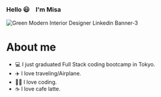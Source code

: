 ### Hello 😃　I'm Misa

![Green Modern Interior Designer Linkedin Banner-3](https://github.com/MisaMisaM/MisaMIsaM/assets/137872025/1d61a423-98d5-4bb0-8d33-17912948a7ca)
 <h1>About me</h1>

- 💻 I just graduated Full Stack coding bootcamp in Tokyo.
- ✈️ I love traveling/Airplane.
- 👩‍💻 I love coding.
- ☕️ I love cafe latte.

